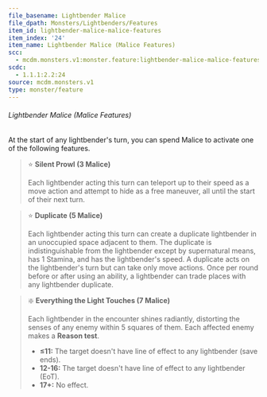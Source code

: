 ```yaml
---
file_basename: Lightbender Malice
file_dpath: Monsters/Lightbenders/Features
item_id: lightbender-malice-malice-features
item_index: '24'
item_name: Lightbender Malice (Malice Features)
scc:
  - mcdm.monsters.v1:monster.feature:lightbender-malice-malice-features
scdc:
  - 1.1.1:2.2:24
source: mcdm.monsters.v1
type: monster/feature
---
```


###### Lightbender Malice (Malice Features)

At the start of any lightbender's turn, you can spend Malice to activate one of the following features.

> ⭐️ **Silent Prowl (3 Malice)**
>
> Each lightbender acting this turn can teleport up to their speed as a move action and attempt to hide as a free maneuver, all until the start of their next turn.

> ⭐️ **Duplicate (5 Malice)**
>
> Each lightbender acting this turn can create a duplicate lightbender in an unoccupied space adjacent to them. The duplicate is indistinguishable from the lightbender except by supernatural means, has 1 Stamina, and has the lightbender's speed. A duplicate acts on the lightbender's turn but can take only move actions. Once per round before or after using an ability, a lightbender can trade places with any lightbender duplicate.

> ❇️ **Everything the Light Touches (7 Malice)**
>
> Each lightbender in the encounter shines radiantly, distorting the senses of any enemy within 5 squares of them. Each affected enemy makes a **Reason test**.
>
> - **≤11:** The target doesn't have line of effect to any lightbender (save ends).
> - **12-16:** The target doesn't have line of effect to any lightbender (EoT).
> - **17+:** No effect.
